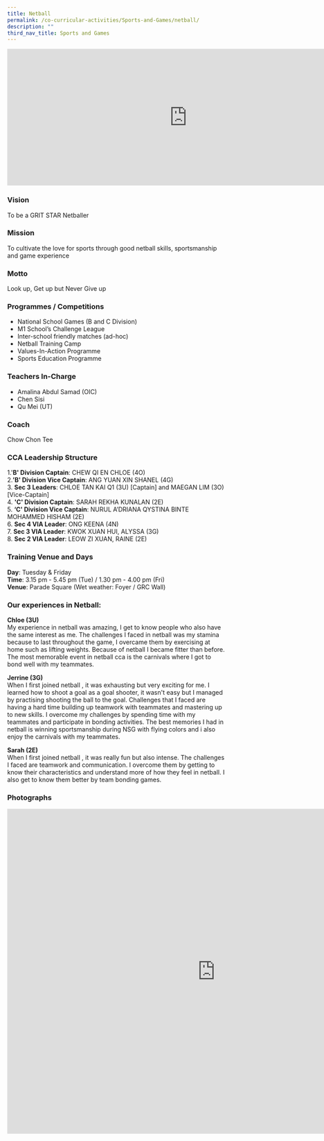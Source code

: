 ```yaml
---
title: Netball
permalink: /co-curricular-activities/Sports-and-Games/netball/
description: ""
third_nav_title: Sports and Games
---
```

<center><iframe width="830" height="315" src="https://www.youtube.com/embed/fAFZYFNQFQw" title="2022 Netball Open House" frameborder="0" allow="accelerometer; autoplay; clipboard-write; encrypted-media; gyroscope; picture-in-picture" allowfullscreen=""></iframe></center>



### Vision
To be a GRIT STAR Netballer

### Mission
To cultivate the love for sports through good netball skills, sportsmanship and game experience

### Motto
Look up, Get up but Never Give up

### Programmes / Competitions

*   National School Games (B and C Division)
*   M1 School’s Challenge League
*   Inter-school friendly matches (ad-hoc)
*   Netball Training Camp
*   Values-In-Action Programme
*   Sports Education Programme&nbsp;


### Teachers In-Charge
*   Amalina Abdul Samad (OIC)
*   Chen Sisi
*   Qu Mei (UT)

### Coach
Chow Chon Tee

### CCA Leadership Structure

1.'**B' Division Captain**: CHEW QI EN CHLOE (4O)  
2.**’B' Division Vice Captain**: ANG YUAN XIN SHANEL (4G)  
3. **Sec 3 Leaders**: CHLOE TAN KAI Q1 (3U) [Captain] and MAEGAN LIM (3O) [Vice-Captain]  
4. **'C' Division Captain**: SARAH REKHA KUNALAN (2E)  
5. **‘C' Division Vice Captain**: NURUL A’DRIANA QYSTINA BINTE MOHAMMED HISHAM (2E)  
6. **Sec 4 VIA Leader**: ONG KEENA (4N)  
7. **Sec 3 VIA Leader**: KWOK XUAN HUI, ALYSSA (3G)  
8. **Sec 2 VIA Leader**: LEOW ZI XUAN, RAINE (2E)


### Training Venue and Days
**Day**: Tuesday &amp; Friday  
**Time**: 3.15 pm - 5.45 pm (Tue) / 1.30 pm - 4.00 pm (Fri)  
**Venue**: Parade Square (Wet weather: Foyer / GRC Wall)


### Our experiences in Netball:
**Chloe (3U)**   
My experience in netball was amazing, I get to know people who also have the same interest as me. The challenges I faced in netball was my stamina because to last throughout the game, I overcame them by exercising at home such as lifting weights. Because of netball I became fitter than before. The most memorable event in netball cca is the carnivals where I got to bond well with my teammates.

**Jerrine (3G)**  
When I first joined netball , it was exhausting but very exciting for me. I learned how to shoot a goal as a goal shooter, it wasn't easy but I managed by practising shooting the ball to the goal. Challenges that I faced are having a hard time building up teamwork with teammates and mastering up to new skills. I overcome my challenges by spending time with my teammates and participate in bonding activities. The best memories I had in netball is winning sportsmanship during NSG with flying colors and i also enjoy the carnivals with my teammates.

**Sarah (2E)**  
 When I first joined netball , it was really fun but also intense. The challenges I faced are teamwork and communication. I overcome them by getting to know their characteristics and understand more of how they feel in netball. I also get to know them better by team bonding games. 




### Photographs

<iframe src="https://docs.google.com/presentation/d/e/2PACX-1vQF5csILTYimWSvJThr_WmNrTlWEZuAof4xpUiIGWylOt7xIoVPnxzphVLHWU-wMUgGpiXlSU30l4ru/embed?start=true&amp;loop=true&amp;delayms=3000" frameborder="0" width="960" height="749" allowfullscreen="true"></iframe>